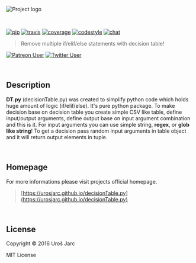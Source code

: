 ![Project logo](https://github.com/urosjarc/decisionTable.py/blob/master/docs/media/logo.png?raw=true)

<br>

[![pip][pip]][pip-url]
[![travis][travis]][travis-url]
[![coverage][coverage]][coverage-url]
[![codestyle][codestyle]][codestyle-url]
[![chat][chat]][chat-url]

> Remove multiple if/elif/else statements with decision table!

[![Patreon User][support]][support-url]
[![Twitter User][twitter]][twitter-url]

[pip]: https://img.shields.io/pip/v/decisionTable.py.svg
[pip-url]: https://pypi.python.org/pypi/decisionTable
[travis]: https://img.shields.io/travis/urosjarc/decisionTable.py.svg
[travis-url]: https://travis-ci.org/urosjarc/decisionTable.py
[coverage]: https://img.shields.io/codacy/coverage/71b26bbc68de46ed9b6ad037d821b635.svg
[coverage-url]: https://www.codacy.com/app/urosjarc/decisionTable.py
[codestyle]: https://img.shields.io/codacy/grade/71b26bbc68de46ed9b6ad037d821b635.svg
[codestyle-url]: https://www.codacy.com/app/urosjarc/decisionTable.py
[chat]: https://badges.gitter.im/Join%20Chat.svg
[chat-url]: https://gitter.im/urosjarc/decisionTable.py?utm_source=badge&utm_medium=badge&utm_campaign=pr-badge&utm_content=badge
[support]: https://img.shields.io/badge/patreon-urosjarc-green.svg?style=social
[support-url]: https://patreon.com/urosjarc/
[twitter]: https://img.shields.io/twitter/follow/urosjarc.svg?style=social&label=follow
[twitter-url]: https://twitter.com/intent/follow?screen_name=urosjarc

<br>

## Description

**DT.py** (decisionTable.py) was created to simplify python code which
holds huge amount of logic (if/elif/else). It's pure python package.
To make decision base on decision table you create simple CSV like
table, define input/output arguments, define output base on input argument
combination and this is it. For input arguments you can use simple string,
**regex**, or **glob like string**! To get a decision pass random input arguments
in table object and it will return output elements in tuple.

<br>

## Homepage
For more informations please visit projects official homepage.
> [https://urosjarc.github.io/decisionTable.py](https://urosjarc.github.io/decisionTable.py)

<br>

## License
Copyright © 2016 Uroš Jarc

MIT License

